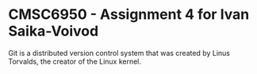 # CMSC6950 - Assignment 4 for Ivan Saika-Voivod
Git is a distributed version control system that was created by
Linus Torvalds, the creator of the Linux kernel.
